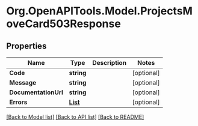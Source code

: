# Org.OpenAPITools.Model.ProjectsMoveCard503Response

## Properties

Name | Type | Description | Notes
------------ | ------------- | ------------- | -------------
**Code** | **string** |  | [optional] 
**Message** | **string** |  | [optional] 
**DocumentationUrl** | **string** |  | [optional] 
**Errors** | [**List<ProjectsMoveCard503ResponseErrorsInner>**](ProjectsMoveCard503ResponseErrorsInner.md) |  | [optional] 

[[Back to Model list]](../README.md#documentation-for-models) [[Back to API list]](../README.md#documentation-for-api-endpoints) [[Back to README]](../README.md)

